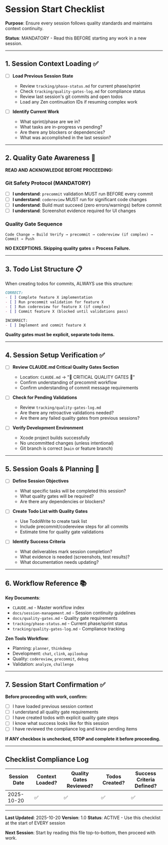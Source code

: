# Session Start Checklist

**Purpose**: Ensure every session follows quality standards and maintains context continuity.

**Status**: MANDATORY - Read this BEFORE starting any work in a new session.

---

## 1. Session Context Loading ✅

- [ ] **Load Previous Session State**
  - Review `tracking/phase-status.md` for current phase/sprint
  - Check `tracking/quality-gates-log.md` for compliance status
  - Review last session's git commits and open todos
  - Load any Zen continuation IDs if resuming complex work

- [ ] **Identify Current Work**
  - What sprint/phase are we in?
  - What tasks are in-progress vs pending?
  - Are there any blockers or dependencies?
  - What was accomplished in the last session?

---

## 2. Quality Gate Awareness 🚨

**READ AND ACKNOWLEDGE BEFORE PROCEEDING:**

### Git Safety Protocol (MANDATORY)

- [ ] **I understand**: `precommit` validation MUST run BEFORE every commit
- [ ] **I understand**: `codereview` MUST run for significant code changes
- [ ] **I understand**: Build must succeed (zero errors/warnings) before commit
- [ ] **I understand**: Screenshot evidence required for UI changes

### Quality Gate Sequence

```
Code Change → Build Verify → precommit → codereview (if complex) → Commit → Push
```

**NO EXCEPTIONS. Skipping quality gates = Process Failure.**

---

## 3. Todo List Structure 📋

When creating todos for commits, ALWAYS use this structure:

```markdown
CORRECT:
- [ ] Complete feature X implementation
- [ ] Run precommit validation for feature X
- [ ] Run codereview for feature X (if complex)
- [ ] Commit feature X (blocked until validations pass)

INCORRECT:
- [ ] Implement and commit feature X
```

**Quality gates must be explicit, separate todo items.**

---

## 4. Session Setup Verification ✅

- [ ] **Review CLAUDE.md Critical Quality Gates Section**
  - Location: `CLAUDE.md` → "🚨 CRITICAL QUALITY GATES 🚨"
  - Confirm understanding of precommit workflow
  - Confirm understanding of commit message requirements

- [ ] **Check for Pending Validations**
  - Review `tracking/quality-gates-log.md`
  - Are there any retroactive validations needed?
  - Are there any failed quality gates from previous sessions?

- [ ] **Verify Development Environment**
  - Xcode project builds successfully
  - No uncommitted changes (unless intentional)
  - Git branch is correct (`main` or feature branch)

---

## 5. Session Goals & Planning 🎯

- [ ] **Define Session Objectives**
  - What specific tasks will be completed this session?
  - What quality gates will be required?
  - Are there any dependencies or blockers?

- [ ] **Create Todo List with Quality Gates**
  - Use TodoWrite to create task list
  - Include precommit/codereview steps for all commits
  - Estimate time for quality gate validations

- [ ] **Identify Success Criteria**
  - What deliverables mark session completion?
  - What evidence is needed (screenshots, test results)?
  - What documentation needs updating?

---

## 6. Workflow Reference 📚

**Key Documents**:
- `CLAUDE.md` - Master workflow index
- `docs/session-management.md` - Session continuity guidelines
- `docs/quality-gates.md` - Quality gate requirements
- `tracking/phase-status.md` - Current phase/sprint status
- `tracking/quality-gates-log.md` - Compliance tracking

**Zen Tools Workflow**:
- Planning: `planner`, `thinkdeep`
- Development: `chat`, `clink`, `apilookup`
- Quality: `codereview`, `precommit`, `debug`
- Validation: `analyze`, `challenge`

---

## 7. Session Start Confirmation ✅

**Before proceeding with work, confirm:**

- [ ] I have loaded previous session context
- [ ] I understand all quality gate requirements
- [ ] I have created todos with explicit quality gate steps
- [ ] I know what success looks like for this session
- [ ] I have reviewed the compliance log and know pending items

**If ANY checkbox is unchecked, STOP and complete it before proceeding.**

---

## Checklist Compliance Log

| Session Date | Context Loaded? | Quality Gates Reviewed? | Todos Created? | Success Criteria Defined? |
|--------------|-----------------|------------------------|----------------|---------------------------|
| 2025-10-20   | ✅              | ✅                     | ✅             | ✅                        |

---

**Last Updated**: 2025-10-20
**Version**: 1.0
**Status**: ACTIVE - Use this checklist at the start of EVERY session

**Next Session**: Start by reading this file top-to-bottom, then proceed with work.
